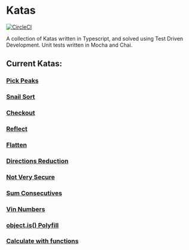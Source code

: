 # Katas

[![CircleCI](https://circleci.com/gh/lukebrobbs/katas/tree/master.svg?style=svg)](https://circleci.com/gh/lukebrobbs/katas/tree/master)

A collection of Katas written in Typescript, and solved using Test Driven Development. Unit tests written in Mocha and Chai.

## Current Katas:

### [Pick Peaks](src/pick-peaks/pickPeaks.ts)

### [Snail Sort](src/snail-sort/snailSort.ts)

### [Checkout](src/checkout/checkout.ts)

### [Reflect](src/reflect/reflect.ts)

### [Flatten](src/flatten/flatten.ts)

### [Directions Reduction](src/directions-reduction/DirectionsReduction.ts)

### [Not Very Secure](src/not-very-secure/notVerySecure.ts)

### [Sum Consecutives](src/sum-consecutives/sumConsecutives.ts)

### [Vin Numbers](src/vin-numbers/vinNumbers.ts)

### [object.is() Polyfill](src/object-is/objectIs.ts)

### [Calculate with functions](src/calculate-with-functions/calculateWithFunctions.ts)
